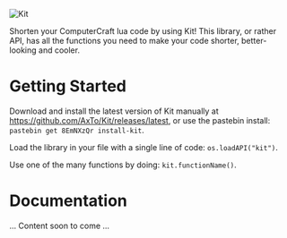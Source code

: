 ![Kit](http://assets.gingergaming.com/img/kit/logo.png)

Shorten your ComputerCraft lua code by using Kit! This library, or rather API, has all the functions you need to make your code shorter, better-looking and cooler.

# Getting Started
Download and install the latest version of Kit manually at https://github.com/AxTo/Kit/releases/latest, or use the pastebin install: `pastebin get 8EmNXzQr install-kit`.

Load the library in your file with a single line of code: `os.loadAPI("kit")`.

Use one of the many functions by doing: `kit.functionName()`.

# Documentation

... Content soon to come ...
